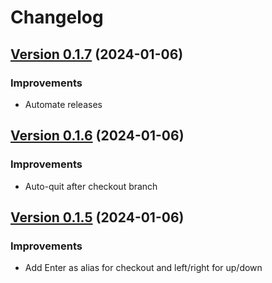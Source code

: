# Changelog

## [Version 0.1.7](https://github.com/git-branch-deleter/git-branch-deleter/compare/v0.1.6...v0.1.7) (2024-01-06)

### Improvements

- Automate releases

## [Version 0.1.6](https://github.com/git-branch-deleter/git-branch-deleter/compare/v0.1.5...v0.1.6) (2024-01-06)

### Improvements

- Auto-quit after checkout branch

## [Version 0.1.5](https://github.com/git-branch-deleter/git-branch-deleter/compare/v0.1.4...v0.1.5) (2024-01-06)

### Improvements

- Add Enter as alias for checkout and left/right for up/down
